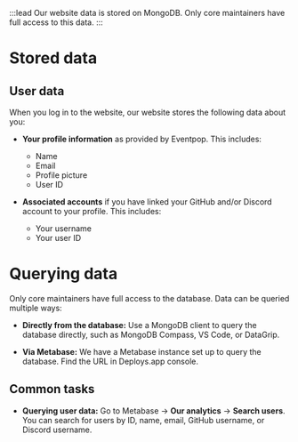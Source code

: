 :::lead
Our website data is stored on MongoDB. Only core maintainers have full access to this data.
:::

# Stored data

## User data

When you log in to the website, our website stores the following data about you:

- **Your profile information** as provided by Eventpop. This includes:

  - Name
  - Email
  - Profile picture
  - User ID

- **Associated accounts** if you have linked your GitHub and/or Discord account to your profile. This includes:

  - Your username
  - Your user ID

# Querying data

Only core maintainers have full access to the database. Data can be queried multiple ways:

- **Directly from the database:** Use a MongoDB client to query the database directly, such as MongoDB Compass, VS Code, or DataGrip.

- **Via Metabase:** We have a Metabase instance set up to query the database. Find the URL in Deploys.app console.

## Common tasks

- **Querying user data:** Go to Metabase &rarr; **Our analytics** &rarr; **Search users**. You can search for users by ID, name, email, GitHub username, or Discord username.
